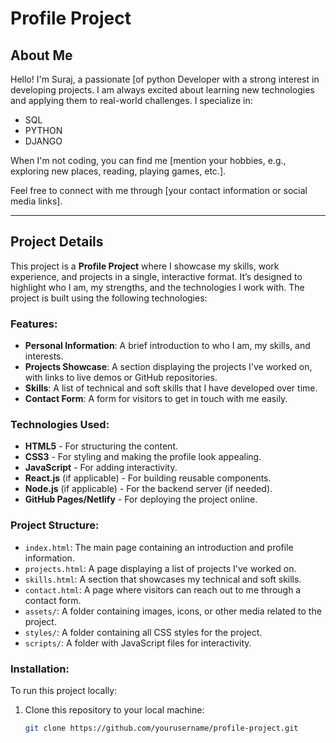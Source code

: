 # Profile Project

## About Me

Hello! I'm Suraj, a passionate [of python Developer with a strong interest in developing projects. I am always excited about learning new technologies and applying them to real-world challenges. 
I specialize in:
- SQL
- PYTHON
- DJANGO

When I'm not coding, you can find me [mention your hobbies, e.g., exploring new places, reading, playing games, etc.].

Feel free to connect with me through [your contact information or social media links].

---

## Project Details

This project is a **Profile Project** where I showcase my skills, work experience, and projects in a single, interactive format. It’s designed to highlight who I am, my strengths, and the technologies I work with. The project is built using the following technologies:

### Features:
- **Personal Information**: A brief introduction to who I am, my skills, and interests.
- **Projects Showcase**: A section displaying the projects I've worked on, with links to live demos or GitHub repositories.
- **Skills**: A list of technical and soft skills that I have developed over time.
- **Contact Form**: A form for visitors to get in touch with me easily.



### Technologies Used:
- **HTML5** - For structuring the content.
- **CSS3** - For styling and making the profile look appealing.
- **JavaScript** - For adding interactivity.
- **React.js** (if applicable) - For building reusable components.
- **Node.js** (if applicable) - For the backend server (if needed).
- **GitHub Pages/Netlify** - For deploying the project online.

### Project Structure:
- `index.html`: The main page containing an introduction and profile information.
- `projects.html`: A page displaying a list of projects I've worked on.
- `skills.html`: A section that showcases my technical and soft skills.
- `contact.html`: A page where visitors can reach out to me through a contact form.
- `assets/`: A folder containing images, icons, or other media related to the project.
- `styles/`: A folder containing all CSS styles for the project.
- `scripts/`: A folder with JavaScript files for interactivity.

### Installation:
To run this project locally:
1. Clone this repository to your local machine:
   ```bash
   git clone https://github.com/yourusername/profile-project.git
